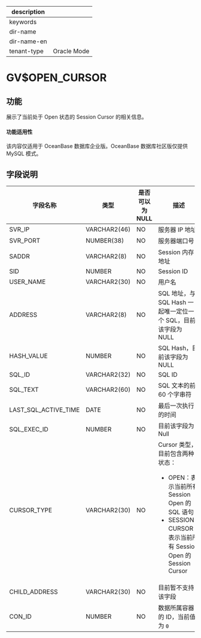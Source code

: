 |description||
|---|---|
|keywords||
|dir-name||
|dir-name-en||
|tenant-type|Oracle Mode|

# GV$OPEN_CURSOR

## 功能

展示了当前处于 Open 状态的 Session Cursor 的相关信息。

  <main id="notice" >
    <h4>功能适用性</h4>
    <p>该内容仅适用于 OceanBase 数据库企业版。OceanBase 数据库社区版仅提供 MySQL 模式。</p>
  </main>

## 字段说明

| 字段名称                 | 类型           |  是否可以为 NULL |   描述                             |
|-------------------------|----------------|-----------------|------------------------------------|
| SVR_IP               | VARCHAR2(46) | NO   | 服务器 IP 地址  |
| SVR_PORT             | NUMBER(38)   | NO   | 服务器端口号 |
| SADDR                | VARCHAR2(8)  | NO   | Session 内存地址 |
| SID                  | NUMBER       | NO   | Session ID |
| USER_NAME            | VARCHAR2(30) | NO   | 用户名 |
| ADDRESS              | VARCHAR2(8)  | NO   | SQL 地址，与 SQL Hash 一起唯一定位一个 SQL，目前该字段为 NULL |
| HASH_VALUE           | NUMBER       | NO   | SQL Hash，目前该字段为 NULL |
| SQL_ID               | VARCHAR2(32) | NO   | SQL ID |
| SQL_TEXT             | VARCHAR2(60) | NO   | SQL 文本的前 60 个字串符 |
| LAST_SQL_ACTIVE_TIME | DATE         | NO   | 最后一次执行的时间 |
| SQL_EXEC_ID          | NUMBER       | NO   | 目前该字段为 Null |
| CURSOR_TYPE          | VARCHAR2(30) | NO   | Cursor 类型，目前包含两种状态：<ul><li>OPEN：表示当前所有 Session Open 的 SQL 语句 </li><li>SESSION CURSOR：表示当前所有 Session Open 的 Session Cursor</li></ul>|
| CHILD_ADDRESS        | VARCHAR2(30) | NO   | 目前暂不支持该字段 |
| CON_ID               | NUMBER       | NO   | 数据所属容器的 ID，当前值为 `0` |